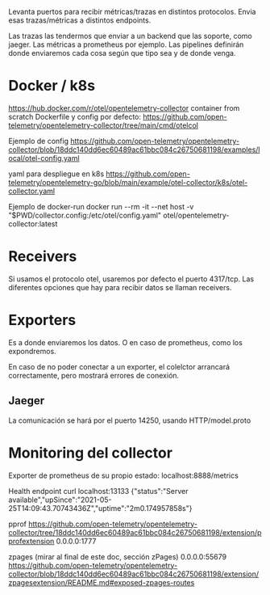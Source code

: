 Levanta puertos para recibir métricas/trazas en distintos protocolos.
Envia esas trazas/métricas a distintos endpoints.

Las trazas las tendermos que enviar a un backend que las soporte, como jaeger.
Las métricas a prometheus por ejemplo.
Las pipelines definirán donde enviaremos cada cosa según que tipo sea y de donde venga.


# Docker / k8s
https://hub.docker.com/r/otel/opentelemetry-collector
container from scratch
Dockerfile y config por defecto: https://github.com/open-telemetry/opentelemetry-collector/tree/main/cmd/otelcol

Ejemplo de config
https://github.com/open-telemetry/opentelemetry-collector/blob/18ddc140dd6ec60489ac61bbc084c26750681198/examples/local/otel-config.yaml

yaml para despliegue en k8s
https://github.com/open-telemetry/opentelemetry-go/blob/main/example/otel-collector/k8s/otel-collector.yaml

Ejemplo de docker-run
docker run --rm -it --net host -v "$PWD/collector.config:/etc/otel/config.yaml" otel/opentelemetry-collector:latest


# Receivers
Si usamos el protocolo otel, usaremos por defecto el puerto 4317/tcp.
Las diferentes opciones que hay para recibir datos se llaman receivers.


# Exporters
Es a donde enviaremos los datos.
O en caso de prometheus, como los expondremos.

En caso de no poder conectar a un exporter, el colelctor arrancará correctamente, pero mostrará errores de conexión.

## Jaeger
La comunicación se hará por el puerto 14250, usando HTTP/model.proto



# Monitoring del collector
Exporter de prometheus de su propio estado:
localhost:8888/metrics

Health endpoint
curl localhost:13133
{"status":"Server available","upSince":"2021-05-25T14:09:43.70743436Z","uptime":"2m0.174957858s"}

pprof https://github.com/open-telemetry/opentelemetry-collector/tree/18ddc140dd6ec60489ac61bbc084c26750681198/extension/pprofextension
0.0.0.0:1777

zpages (mirar al final de este doc, sección zPages)
0.0.0.0:55679
https://github.com/open-telemetry/opentelemetry-collector/blob/18ddc140dd6ec60489ac61bbc084c26750681198/extension/zpagesextension/README.md#exposed-zpages-routes
